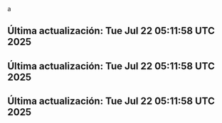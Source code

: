 a
## Última actualización: Tue Jul 22 05:11:58 UTC 2025
## Última actualización: Tue Jul 22 05:11:58 UTC 2025
## Última actualización: Tue Jul 22 05:11:58 UTC 2025
